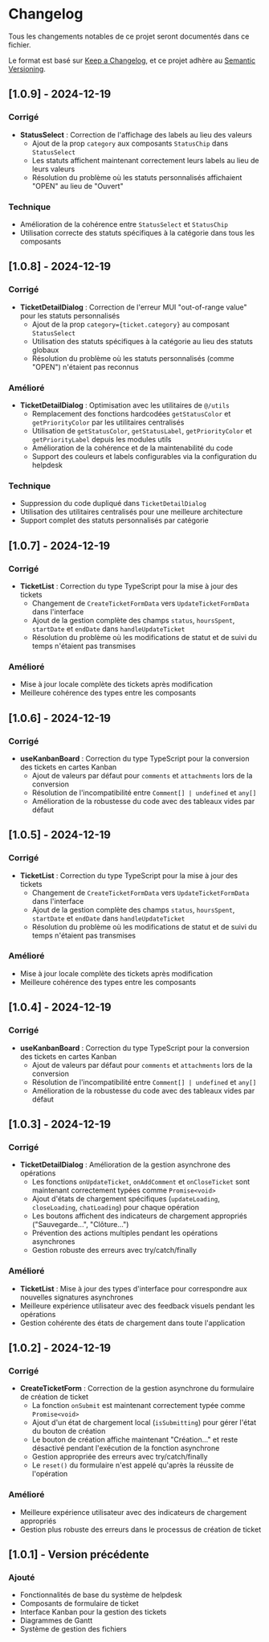 # Changelog

Tous les changements notables de ce projet seront documentés dans ce fichier.

Le format est basé sur [Keep a Changelog](https://keepachangelog.com/fr/1.0.0/),
et ce projet adhère au [Semantic Versioning](https://semver.org/lang/fr/).

## [1.0.9] - 2024-12-19

### Corrigé
- **StatusSelect** : Correction de l'affichage des labels au lieu des valeurs
  - Ajout de la prop `category` aux composants `StatusChip` dans `StatusSelect`
  - Les statuts affichent maintenant correctement leurs labels au lieu de leurs valeurs
  - Résolution du problème où les statuts personnalisés affichaient "OPEN" au lieu de "Ouvert"

### Technique
- Amélioration de la cohérence entre `StatusSelect` et `StatusChip`
- Utilisation correcte des statuts spécifiques à la catégorie dans tous les composants

## [1.0.8] - 2024-12-19

### Corrigé
- **TicketDetailDialog** : Correction de l'erreur MUI "out-of-range value" pour les statuts personnalisés
  - Ajout de la prop `category={ticket.category}` au composant `StatusSelect`
  - Utilisation des statuts spécifiques à la catégorie au lieu des statuts globaux
  - Résolution du problème où les statuts personnalisés (comme "OPEN") n'étaient pas reconnus

### Amélioré
- **TicketDetailDialog** : Optimisation avec les utilitaires de `@/utils`
  - Remplacement des fonctions hardcodées `getStatusColor` et `getPriorityColor` par les utilitaires centralisés
  - Utilisation de `getStatusColor`, `getStatusLabel`, `getPriorityColor` et `getPriorityLabel` depuis les modules utils
  - Amélioration de la cohérence et de la maintenabilité du code
  - Support des couleurs et labels configurables via la configuration du helpdesk

### Technique
- Suppression du code dupliqué dans `TicketDetailDialog`
- Utilisation des utilitaires centralisés pour une meilleure architecture
- Support complet des statuts personnalisés par catégorie

## [1.0.7] - 2024-12-19

### Corrigé
- **TicketList** : Correction du type TypeScript pour la mise à jour des tickets
  - Changement de `CreateTicketFormData` vers `UpdateTicketFormData` dans l'interface
  - Ajout de la gestion complète des champs `status`, `hoursSpent`, `startDate` et `endDate` dans `handleUpdateTicket`
  - Résolution du problème où les modifications de statut et de suivi du temps n'étaient pas transmises

### Amélioré
- Mise à jour locale complète des tickets après modification
- Meilleure cohérence des types entre les composants

## [1.0.6] - 2024-12-19

### Corrigé
- **useKanbanBoard** : Correction du type TypeScript pour la conversion des tickets en cartes Kanban
  - Ajout de valeurs par défaut pour `comments` et `attachments` lors de la conversion
  - Résolution de l'incompatibilité entre `Comment[] | undefined` et `any[]`
  - Amélioration de la robustesse du code avec des tableaux vides par défaut

## [1.0.5] - 2024-12-19

### Corrigé
- **TicketList** : Correction du type TypeScript pour la mise à jour des tickets
  - Changement de `CreateTicketFormData` vers `UpdateTicketFormData` dans l'interface
  - Ajout de la gestion complète des champs `status`, `hoursSpent`, `startDate` et `endDate` dans `handleUpdateTicket`
  - Résolution du problème où les modifications de statut et de suivi du temps n'étaient pas transmises

### Amélioré
- Mise à jour locale complète des tickets après modification
- Meilleure cohérence des types entre les composants

## [1.0.4] - 2024-12-19

### Corrigé
- **useKanbanBoard** : Correction du type TypeScript pour la conversion des tickets en cartes Kanban
  - Ajout de valeurs par défaut pour `comments` et `attachments` lors de la conversion
  - Résolution de l'incompatibilité entre `Comment[] | undefined` et `any[]`
  - Amélioration de la robustesse du code avec des tableaux vides par défaut

## [1.0.3] - 2024-12-19

### Corrigé
- **TicketDetailDialog** : Amélioration de la gestion asynchrone des opérations
  - Les fonctions `onUpdateTicket`, `onAddComment` et `onCloseTicket` sont maintenant correctement typées comme `Promise<void>`
  - Ajout d'états de chargement spécifiques (`updateLoading`, `closeLoading`, `chatLoading`) pour chaque opération
  - Les boutons affichent des indicateurs de chargement appropriés ("Sauvegarde...", "Clôture...")
  - Prévention des actions multiples pendant les opérations asynchrones
  - Gestion robuste des erreurs avec try/catch/finally

### Amélioré
- **TicketList** : Mise à jour des types d'interface pour correspondre aux nouvelles signatures asynchrones
- Meilleure expérience utilisateur avec des feedback visuels pendant les opérations
- Gestion cohérente des états de chargement dans toute l'application

## [1.0.2] - 2024-12-19

### Corrigé
- **CreateTicketForm** : Correction de la gestion asynchrone du formulaire de création de ticket
  - La fonction `onSubmit` est maintenant correctement typée comme `Promise<void>`
  - Ajout d'un état de chargement local (`isSubmitting`) pour gérer l'état du bouton de création
  - Le bouton de création affiche maintenant "Création..." et reste désactivé pendant l'exécution de la fonction asynchrone
  - Gestion appropriée des erreurs avec try/catch/finally
  - Le `reset()` du formulaire n'est appelé qu'après la réussite de l'opération

### Amélioré
- Meilleure expérience utilisateur avec des indicateurs de chargement appropriés
- Gestion plus robuste des erreurs dans le processus de création de ticket

## [1.0.1] - Version précédente

### Ajouté
- Fonctionnalités de base du système de helpdesk
- Composants de formulaire de ticket
- Interface Kanban pour la gestion des tickets
- Diagrammes de Gantt
- Système de gestion des fichiers 